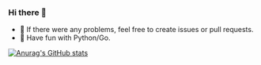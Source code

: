 ### Hi there 👋
- 💬 If there were any problems, feel free to create issues or pull requests.
- 🌱 Have fun with Python/Go.

[![Anurag's GitHub stats](https://github-readme-stats.vercel.app/api?username=johnshall)](https://github.com/anuraghazra/github-readme-stats)

